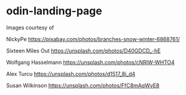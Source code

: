 # odin-landing-page

Images courtesy of

NickyPe
https://pixabay.com/photos/branches-snow-winter-6868761/

Sixteen Miles Out
https://unsplash.com/photos/D40GDCD_-hE

Wolfgang Hasselmann
https://unsplash.com/photos/cNRIW-WHTO4

Alex Turcu
https://unsplash.com/photos/d1517_8i_d4

Susan Wilkinson
https://unsplash.com/photos/FfC8mAqWvE8